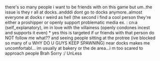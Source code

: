 there's so many people i want to be friends with on this game but um..the issue is they r all at docks..andddi dont go to docks anymore..almost everyone at docks r weird as hell (the second i find a cool person they're either a proshipper or openly support problematic media ex. : cn:a (self,,explanatory), im in love with the villainess (openly condones incest and supports it even) * yes this is targeted if ur friends with that person do NOT follow me what?? and seeing people sitting at the protree (ive blocked so many of u WHY DO U GUYS KEEP SPAWNING) near docks makes me uncomfortabl... im usually at bakery or the de area...i m too scared to approach people Brah Sorry :/ UnLess
